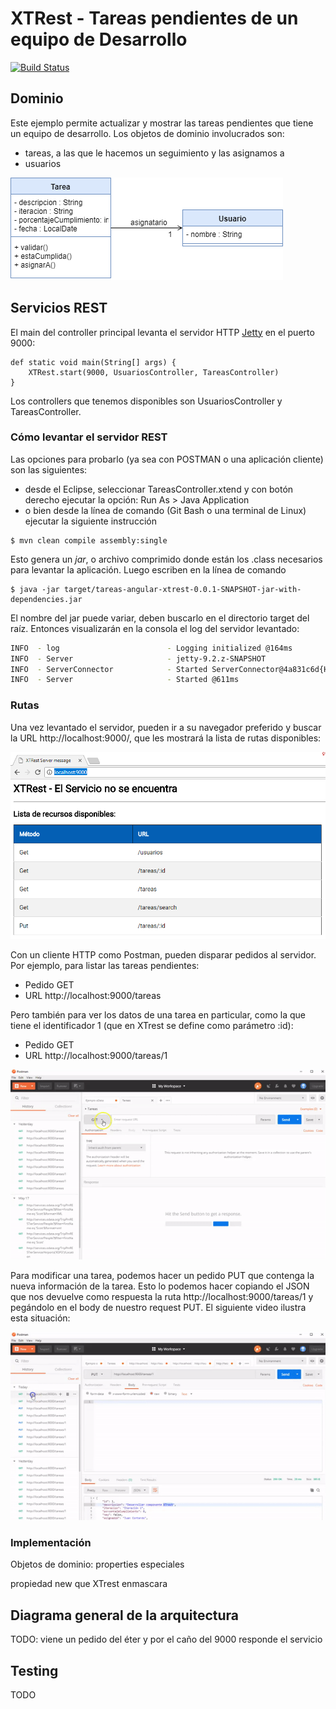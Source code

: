 # XTRest - Tareas pendientes de un equipo de Desarrollo

[![Build Status](https://travis-ci.org/uqbar-project/eg-tareas-xtrest.svg?branch=master)](https://travis-ci.org/uqbar-project/eg-tareas-xtrest)

## Dominio

Este ejemplo permite actualizar y mostrar las tareas pendientes que tiene un equipo de desarrollo. Los objetos de dominio involucrados son:

- tareas, a las que le hacemos un seguimiento y las asignamos a
- usuarios

![image](images/DER_Tareas.png)


## Servicios REST

El main del controller principal levanta el servidor HTTP [Jetty](https://www.eclipse.org/jetty/) en el puerto 9000:

```xtend
def static void main(String[] args) {
	XTRest.start(9000, UsuariosController, TareasController)
}
```

Los controllers que tenemos disponibles son UsuariosController y TareasController.


### Cómo levantar el servidor REST

Las opciones para probarlo (ya sea con POSTMAN o una aplicación cliente) son las siguientes:

- desde el Eclipse, seleccionar TareasController.xtend y con botón derecho ejecutar la opción: Run As > Java Application 
- o bien desde la línea de comando (Git Bash o una terminal de Linux) ejecutar la siguiente instrucción

```
$ mvn clean compile assembly:single
```

Esto genera un _jar_, o archivo comprimido donde están los .class necesarios para levantar la aplicación. Luego escriben en la línea de comando

```
$ java -jar target/tareas-angular-xtrest-0.0.1-SNAPSHOT-jar-with-dependencies.jar
```

El nombre del jar puede variar, deben buscarlo en el directorio target del raíz. Entonces visualizarán en la consola el log del servidor levantado:

```bash
INFO  - log                        - Logging initialized @164ms
INFO  - Server                     - jetty-9.2.z-SNAPSHOT
INFO  - ServerConnector            - Started ServerConnector@4a831c6d{HTTP/1.1}{0.0.0.0:9000}
INFO  - Server                     - Started @611ms
```


### Rutas

Una vez levantado el servidor, pueden ir a su navegador preferido y buscar la URL http://localhost:9000/, que les mostrará la lista de rutas disponibles:

![images](images/Rutas_Tareas.png)

Con un cliente HTTP como Postman, pueden disparar pedidos al servidor. Por ejemplo, para listar las tareas pendientes:

- Pedido GET
- URL http://localhost:9000/tareas

Pero también para ver los datos de una tarea en particular, como la que tiene el identificador 1 (que en XTrest se define como parámetro :id):

- Pedido GET
- URL http://localhost:9000/tareas/1

![video](video/postman_get_tareas.gif)

Para modificar una tarea, podemos hacer un pedido PUT que contenga la nueva información de la tarea. Esto lo podemos hacer copiando el JSON que nos devuelve como respuesta la ruta http://localhost:9000/tareas/1 y pegándolo en el body de nuestro request PUT. El siguiente video ilustra esta situación:

![video](video/postman_put_tareas.gif)


### Implementación

Objetos de dominio: properties especiales

propiedad new que XTrest enmascara

## Diagrama general de la arquitectura

TODO: viene un pedido del éter y por el caño del 9000 responde el servicio

## Testing

TODO
